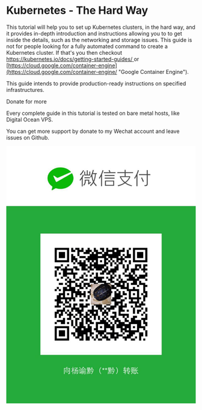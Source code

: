 # Kubernetes - The Hard Way

This tutorial will help you to set up Kubernetes clusters, in the hard way, and it provides in-depth introduction and instructions allowing you to to get inside the details, such as the networking and storage issues. This guide is not for people looking for a fully automated command to create a Kubernetes cluster. If that's you then checkout [https://kubernetes.io/docs/getting-started-guides/ ](https://kubernetes.io/docs/getting-started-guides/ "Getting Started Guides")or [https://cloud.google.com/container-engine](https://cloud.google.com/container-engine/ "Google Container Engine").

This guide intends to provide production-ready instructions on specified infrastructures.



Donate for more 

Every complete guide in this tutorial is tested on bare metal hosts, like Digital Ocean VPS.

You can get more support by donate to my Wechat account and leave issues on Github.

![](/assets/1449260029.jpg)

